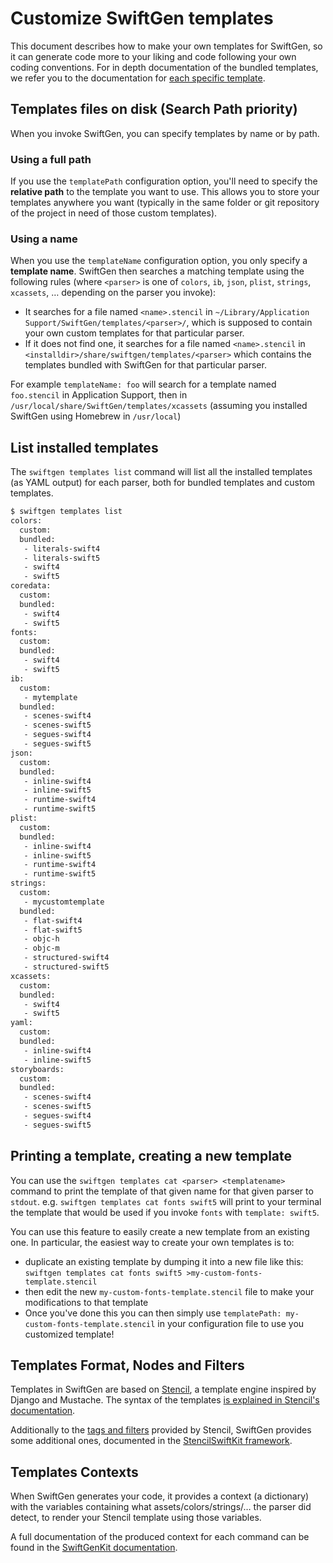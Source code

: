 # Customize SwiftGen templates

This document describes how to make your own templates for SwiftGen, so it can generate code more to your liking and code following your own coding conventions. For in depth documentation of the bundled templates, we refer you to the documentation for [each specific template](templates).

## Templates files on disk (Search Path priority)

When you invoke SwiftGen, you can specify templates by name or by path.

### Using a full path

If you use the `templatePath` configuration option, you'll need to specify the **relative path** to the template you want to use. This allows you to store your templates anywhere you want (typically in the same folder or git repository of the project in need of those custom templates).

### Using a name

When you use the `templateName` configuration option, you only specify a **template name**. SwiftGen then searches a matching template using the following rules (where `<parser>` is one of `colors`, `ib`, `json`, `plist`, `strings`, `xcassets`, … depending on the parser you invoke):

* It searches for a file named `<name>.stencil` in `~/Library/Application Support/SwiftGen/templates/<parser>/`, which is supposed to contain your own custom templates for that particular parser.
* If it does not find one, it searches for a file named `<name>.stencil` in `<installdir>/share/swiftgen/templates/<parser>` which contains the templates bundled with SwiftGen for that particular parser.

For example `templateName: foo` will search for a template named `foo.stencil` in Application Support, then in `/usr/local/share/SwiftGen/templates/xcassets` (assuming you installed SwiftGen using Homebrew in `/usr/local`)

## List installed templates

The `swiftgen templates list` command will list all the installed templates (as YAML output) for each parser, both for bundled templates and custom templates.

```bash
$ swiftgen templates list
colors:
  custom:
  bundled:
   - literals-swift4
   - literals-swift5
   - swift4
   - swift5
coredata:
  custom:
  bundled:
   - swift4
   - swift5
fonts:
  custom:
  bundled:
   - swift4
   - swift5
ib:
  custom:
   - mytemplate
  bundled:
   - scenes-swift4
   - scenes-swift5
   - segues-swift4
   - segues-swift5
json:
  custom:
  bundled:
   - inline-swift4
   - inline-swift5
   - runtime-swift4
   - runtime-swift5
plist:
  custom:
  bundled:
   - inline-swift4
   - inline-swift5
   - runtime-swift4
   - runtime-swift5
strings:
  custom:
   - mycustomtemplate
  bundled:
   - flat-swift4
   - flat-swift5
   - objc-h
   - objc-m
   - structured-swift4
   - structured-swift5
xcassets:
  custom:
  bundled:
   - swift4
   - swift5
yaml:
  custom:
  bundled:
   - inline-swift4
   - inline-swift5
storyboards:
  custom:
  bundled:
   - scenes-swift4
   - scenes-swift5
   - segues-swift4
   - segues-swift5
```

## Printing a template, creating a new template

You can use the `swiftgen templates cat <parser> <templatename>` command to print the template of that given name for that given parser to `stdout`. e.g. `swiftgen templates cat fonts swift5` will print to your terminal the template that would be used if you invoke `fonts` with `template: swift5`.

You can use this feature to easily create a new template from an existing one.
In particular, the easiest way to create your own templates is to:

* duplicate an existing template by dumping it into a new file like this: `swiftgen templates cat fonts swift5 >my-custom-fonts-template.stencil`
* then edit the new `my-custom-fonts-template.stencil` file to make your modifications to that template
* Once you've done this you can then simply use `templatePath: my-custom-fonts-template.stencil` in your configuration file to use you customized template!

## Templates Format, Nodes and Filters

Templates in SwiftGen are based on [Stencil](https://stencil.fuller.li/), a template engine inspired by Django and Mustache. The syntax of the templates [is explained in Stencil's documentation](https://stencil.fuller.li/en/latest/templates.html).

Additionally to the [tags and filters](https://stencil.fuller.li/en/latest/builtins.html) provided by Stencil, SwiftGen provides some additional ones, documented in the [StencilSwiftKit framework](https://github.com/SwiftGen/StencilSwiftKit).

## Templates Contexts

When SwiftGen generates your code, it provides a context (a dictionary) with the variables containing what assets/colors/strings/… the parser did detect, to render your Stencil template using those variables.

A full documentation of the produced context for each command can be found in the [SwiftGenKit documentation](SwiftGenKit%20Contexts).
